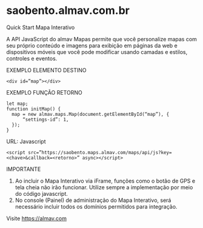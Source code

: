 # saobento.almav.com.br
Quick Start Mapa Interativo

A API JavaScript do almav Mapas permite que você personalize mapas com seu próprio conteúdo e imagens para exibição em páginas da web e dispositivos móveis que você pode modificar usando camadas e estilos, controles e eventos.

EXEMPLO ELEMENTO DESTINO

```
<div id=”map”></div>
```

EXEMPLO FUNÇÃO RETORNO
```
let map;
function initMap() {
  map = new almav.maps.Map(document.getElementById(“map”), {
      “settings-id”: 1,
  });
}
```

URL: Javascript
```
<script src=”https://saobento.maps.almav.com/maps/api/js?key=<chave>&callback=<retorno>” async></script>
```
IMPORTANTE
1. Ao incluir o Mapa Interativo via iFrame, funções como o botão de GPS e tela cheia não irão funcionar. Utilize sempre a implementação por meio do código javascript.
2. No console (Painel) de administração do Mapa Interativo, será necessário incluir todos os domínios permitidos para integração. 

Visite https://almav.com
